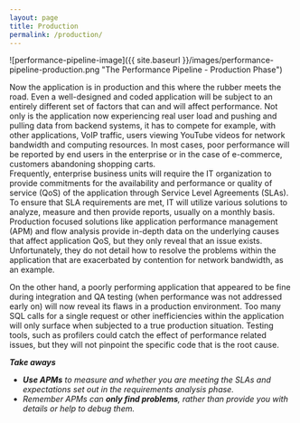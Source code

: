 ```yaml
---
layout: page
title: Production
permalink: /production/
---
```


![performance-pipeline-image]({{ site.baseurl }}/images/performance-pipeline-production.png "The Performance Pipeline - Production Phase")

Now the application is in production and this where the rubber meets the road. Even a well-designed and coded application will be subject to an entirely different set of factors that can and will affect performance. Not only is the application now experiencing real user load and pushing and pulling data from backend systems, it has to compete for example, with other applications, VoIP traffic, users viewing YouTube videos for network bandwidth and computing resources. In most cases, poor performance will be reported by end users in the enterprise or in the case of e-commerce, customers abandoning shopping carts.  
Frequently, enterprise business units will require the IT organization to provide commitments for the availability and performance or quality of service (QoS) of the application through Service Level Agreements (SLAs). To ensure that SLA requirements are met, IT will utilize various solutions to analyze, measure and then provide reports, usually on a monthly basis. Production focused solutions like application performance management (APM) and flow analysis provide in-depth data on the underlying causes that affect application QoS, but they only reveal that an issue exists. Unfortunately, they do not detail how to resolve the problems within the application that are exacerbated by contention for network bandwidth, as an example.

On the other hand, a poorly performing application that appeared to be fine during integration and QA testing (when performance was not addressed early on) will now reveal its flaws in a production environment. Too many SQL calls for a single request or other inefficiencies within the application will only surface when subjected to a true production situation. Testing tools, such as profilers could catch the effect of performance related issues, but they will not pinpoint the specific code that is the root cause.

_**Take aways**_
- _**Use APMs** to measure and whether you are meeting the SLAs and expectations set out in the requirements analysis phase._
- _Remember APMs can **only find problems**, rather than provide you with details or help to debug them._